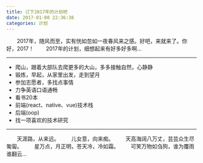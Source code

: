 ```yaml
---
title: 订下2017年的计划吧
date: 2017-01-08 22:36:38
categories: 计划
---
```

　　2017年，随风而至，实有恍如忽如一夜春风来之感。好吧，来就来了。你好，2017！
　　2017年的计划，细想起来有好多好多啊...
<!-- more -->
---
* 爬山，跟着大部队去爬更多的大山，多多接触自然，心静静
* 锻炼，早起，从家里出发，走到望月
* 参加志愿者，多找点事情
* 力争英语口语通畅
* 看书20本
* 前端(react、native、vue)技术栈
* 后端(oop)
* 找一项喜欢的技术研究
---

　　天涯路，从来远。
　　儿女意，向来痴。
　　天高海阔八万丈，芸芸众生尽匍匐。
　　星万点，月正明，苍天冷，冷如霜。
　　可笑万物如刍狗，谁为覆雨谁翻云...



